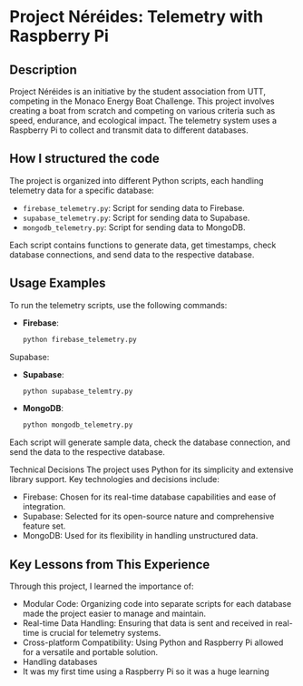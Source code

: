  # Project Néréides: Telemetry with Raspberry Pi

## Description
Project Néréides is an initiative by the student association from UTT, competing in the Monaco Energy Boat Challenge. This project involves creating a boat from scratch and competing on various criteria such as speed, endurance, and ecological impact. The telemetry system uses a Raspberry Pi to collect and transmit data to different databases.

## How I structured the code
The project is organized into different Python scripts, each handling telemetry data for a specific database:
- `firebase_telemetry.py`: Script for sending data to Firebase.
- `supabase_telemetry.py`: Script for sending data to Supabase.
- `mongodb_telemetry.py`: Script for sending data to MongoDB.

Each script contains functions to generate data, get timestamps, check database connections, and send data to the respective database.

## Usage Examples
To run the telemetry scripts, use the following commands:

- **Firebase**:
  ```sh
  python firebase_telemetry.py
Supabase:
- **Supabase**:
  ```sh
  python supabase_telemtry.py
- **MongoDB**:
  ```sh
  python mongodb_telemetry.py
  
Each script will generate sample data, check the database connection, and send the data to the respective database.

Technical Decisions
The project uses Python for its simplicity and extensive library support. 
Key technologies and decisions include:

- Firebase: Chosen for its real-time database capabilities and ease of integration.
- Supabase: Selected for its open-source nature and comprehensive feature set.
- MongoDB: Used for its flexibility in handling unstructured data.

## Key Lessons from This Experience
Through this project, I learned the importance of:

- Modular Code: Organizing code into separate scripts for each database made the project easier to manage and maintain.
- Real-time Data Handling: Ensuring that data is sent and received in real-time is crucial for telemetry systems.
- Cross-platform Compatibility: Using Python and Raspberry Pi allowed for a versatile and portable solution.
- Handling databases
- It was my first time using a Raspberry Pi so it was a huge learning
